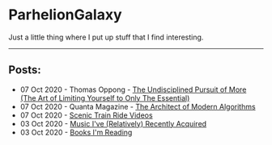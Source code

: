 # ParhelionGalaxy

Just a little thing where I put up stuff that I find interesting.

---

## Posts:
- 07 Oct 2020 - Thomas Oppong - [The Undisciplined Pursuit of More (The Art of Limiting Yourself to Only The Essential)](https://getpocket.com/explore/item/the-undisciplined-pursuit-of-more-the-art-of-limiting-yourself-to-only-the-essential)
- 07 Oct 2020 - Quanta Magazine - [The Architect of Modern Algorithms](https://www.quantamagazine.org/barbara-liskov-is-the-architect-of-modern-algorithms-20191120/)
- 07 Oct 2020 - [Scenic Train Ride Videos](2020-10-07-train-videos.html)
- 03 Oct 2020 - [Music I've (Relatively) Recently Acquired](2020-10-03-music.html)
- 03 Oct 2020 - [Books I'm Reading](2020-10-03-books.html)
